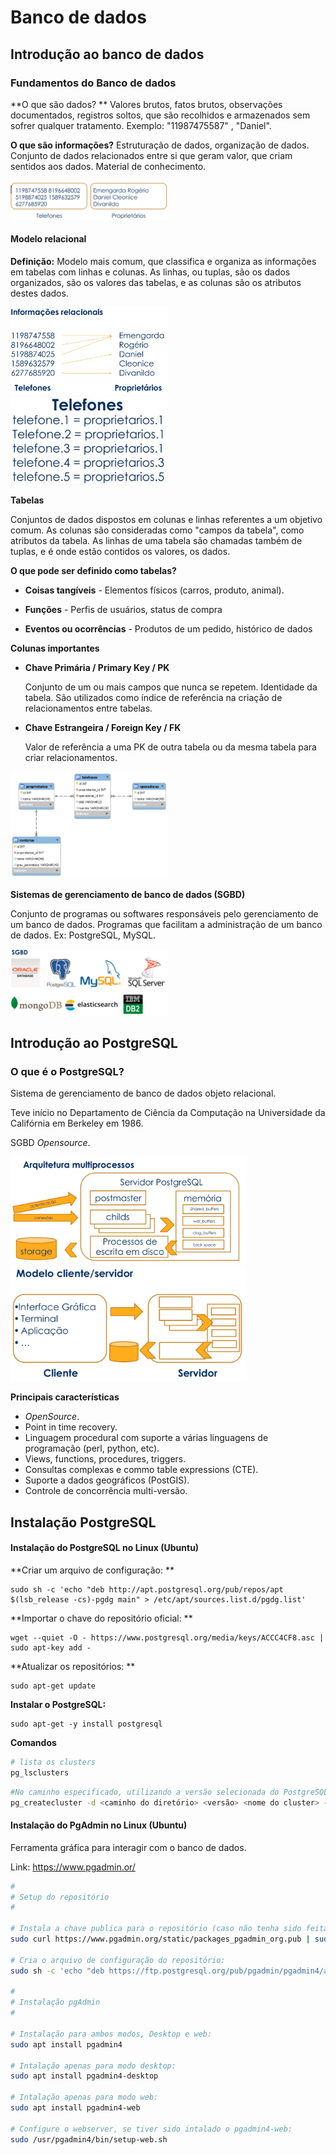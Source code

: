 # Banco de dados

## Introdução ao banco de dados

### Fundamentos do Banco de dados

**O que são dados? ** Valores brutos, fatos brutos, observações documentados, registros soltos, que são recolhidos e armazenados sem sofrer qualquer tratamento. Exemplo: "11987475587" , "Daniel".

**O que são informações?** Estruturação de dados, organização de dados. Conjunto de dados relacionados entre si que geram valor, que criam sentidos aos dados. Material de conhecimento.

<img src="..\Imagens\image-85.jpg" alt="image-85" width="50%" />

#### Modelo relacional

**Definição:** Modelo mais comum, que classifica e organiza as informações em tabelas com linhas e colunas. As linhas, ou tuplas, são os dados organizados, são os valores das tabelas, e as colunas são os atributos destes dados.

<img src="..\Imagens\image-1.jpg" alt="image-1" width="50%" />

<img src="..\Imagens\image-86.jpg" alt="image-86" width="50%" />

**Tabelas**

Conjuntos de dados dispostos em colunas e linhas referentes a um objetivo comum. As colunas são consideradas como "campos da tabela", como atributos da tabela. As linhas de uma tabela são chamadas também de tuplas, e é onde estão contidos os valores, os dados.

**O que pode ser definido como tabelas?**

- **Coisas tangíveis** - Elementos físicos (carros, produto, animal).

- **Funções** - Perfis de usuários, status de compra

- **Eventos ou ocorrências** - Produtos de um pedido, histórico de dados

**Colunas importantes**

- **Chave Primária / Primary Key / PK**

  Conjunto de um ou mais campos que nunca se repetem. Identidade da tabela. São utilizados como índice de referência na criação de relacionamentos entre tabelas.

- **Chave Estrangeira / Foreign Key / FK**

  Valor de referência a uma PK de outra tabela ou da mesma tabela para criar relacionamentos.

<img src="..\Imagens\image-2.jpg" alt="image-2" width="50%" />

**Sistemas de gerenciamento de banco de dados (SGBD)**

Conjunto de programas ou softwares responsáveis pelo gerenciamento de um banco de dados. Programas que facilitam a administração de um banco de dados. Ex: PostgreSQL, MySQL.

<img src="..\Imagens\image-87.jpg" alt="image-87" width="50%" />

## Introdução ao PostgreSQL

### O que é o PostgreSQL?

Sistema de gerenciamento de banco de dados objeto relacional.

Teve início no Departamento de Ciência da Computação na Universidade da Califórnia em Berkeley em 1986.

SGBD *Opensource*.

<img src="..\Imagens\image-3.jpg" alt="image-3" width="75%" />

<img src="..\Imagens\image-88.jpg" alt="image-88" width="75%" />

**Principais características**

- *OpenSource*.
- Point in time recovery.
- Linguagem procedural com suporte a várias linguagens de programação (perl, python, etc).
- Views, functions, procedures, triggers.
- Consultas complexas e commo table expressions (CTE).
- Suporte a dados geográficos (PostGIS).
- Controle de concorrência multi-versão.

## Instalação PostgreSQL

#### Instalação do PostgreSQL no Linux (Ubuntu)

**Criar um arquivo de configuração: **

```
sudo sh -c 'echo "deb http://apt.postgresql.org/pub/repos/apt $(lsb_release -cs)-pgdg main" > /etc/apt/sources.list.d/pgdg.list'
```

**Importar o chave do repositório oficial: **

```
wget --quiet -O - https://www.postgresql.org/media/keys/ACCC4CF8.asc | sudo apt-key add -
```

**Atualizar os repositórios: **

```
sudo apt-get update
```

**Instalar o PostgreSQL:**

```
sudo apt-get -y install postgresql
```

**Comandos**

````bash
# lista os clusters
pg_lsclusters
````

`````bash
#No caminho especificado, utilizando a versão selecionada do PostgreSQL será criado um cluster com o nome que foi dado e o iniciará. 
pg_createcluster -d <caminho do diretório> <versão> <nome do cluster> --start
`````

#### Instalação do PgAdmin no Linux (Ubuntu)

Ferramenta gráfica para interagir com o banco de dados.

Link: https://www.pgadmin.or/

```bash
#
# Setup do repositório
#

# Instala a chave publica para o repositório (caso não tenha sido feita anteriormente):
sudo curl https://www.pgadmin.org/static/packages_pgadmin_org.pub | sudo apt-key add

# Cria o arquivo de configuração do repositório:
sudo sh -c 'echo "deb https://ftp.postgresql.org/pub/pgadmin/pgadmin4/apt/$(lsb_release -cs) pgadmin4 main" > /etc/apt/sources.list.d/pgadmin4.list && apt update'

#
# Instalação pgAdmin
#

# Instalação para ambos modos, Desktop e web:
sudo apt install pgadmin4

# Intalação apenas para modo desktop:
sudo apt install pgadmin4-desktop

# Intalação apenas para modo web: 
sudo apt install pgadmin4-web 

# Configure o webserver, se tiver sido intalado o pgadmin4-web:
sudo /usr/pgadmin4/bin/setup-web.sh
```

